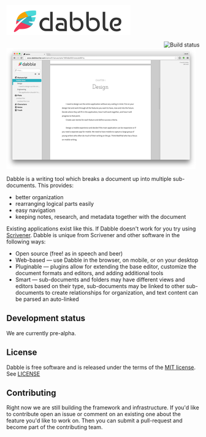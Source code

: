 <img alt="Dabble Logo" width="324" src="images/logo.png">

<a href="https://travis-ci.org/jacwright/dabble"><img align="right" src="https://travis-ci.org/jacwright/dabble.svg?branch=master" alt="Build status"></a>

<img alt="Dabble Screenshot" src="images/screenshot.png">

Dabble is a writing tool which breaks a document up into multiple sub-documents. This provides:

 * better organization
 * rearranging logical parts easily
 * easy navigation
 * keeping notes, research, and metadata together with the document

Existing applications exist like this. If Dabble doesn't work for you try using
[Scrivener](https://www.literatureandlatte.com/scrivener.php). Dabble is unique from Scrivener and other software in the
following ways:

 * Open source (free! as in speech and beer)
 * Web-based — use Dabble in the browser, on mobile, or on your desktop
 * Pluginable — plugins allow for extending the base editor, customize the document formats and editors, and adding
 additional tools
 * Smart — sub-documents and folders may have different views and editors based on their type, sub-documents may be
 linked to other sub-documents to create relationships for organization, and text content can be parsed an auto-linked

## Development status

We are currently pre-alpha.


## License

Dabble is free software and is released under the terms of the
[MIT license](https://opensource.org/licenses/MIT). See [LICENSE](LICENSE)


## Contributing

Right now we are still building the framework and infrastructure. If you'd like to contribute open an issue or comment
on an existing one about the feature you'd like to work on. Then you can submit a pull-request and become part of the
contributing team.
